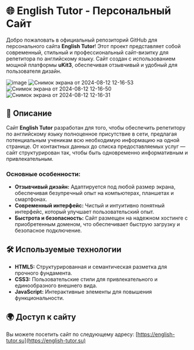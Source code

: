 # 🌐 English Tutor - Персональный Сайт

Добро пожаловать в официальный репозиторий GitHub для персонального сайта **English Tutor**! Этот проект представляет собой современный, стильный и профессиональный сайт-визитку для репетитора по английскому языку. Сайт создан с использованием мощной платформы **uKit3**, обеспечивая отзывчивый и удобный для пользователя дизайн.

![image](https://github.com/user-attachments/assets/f1e29397-093c-418e-8735-02393feefc95)
![Снимок экрана от 2024-08-12 12-16-53](https://github.com/user-attachments/assets/fcfd7c2b-ac3e-4562-a3ac-7ce61d00d1e6)
![Снимок экрана от 2024-08-12 12-16-50](https://github.com/user-attachments/assets/f528dfa7-dac7-4c5e-ba68-eb9eb39390b0)
![Снимок экрана от 2024-08-12 12-16-31](https://github.com/user-attachments/assets/7909c037-2156-4e72-adb0-abe47f0cee52)



## 🚀 Описание

Сайт **English Tutor** разработан для того, чтобы обеспечить репетитору по английскому языку полноценное присутствие в сети, предлагая потенциальным ученикам всю необходимую информацию на одной странице. От контактных данных до списка предоставляемых услуг — сайт структурирован так, чтобы быть одновременно информативным и привлекательным.

### Основные особенности:
- **Отзывчивый дизайн:** Адаптируется под любой размер экрана, обеспечивая безупречный опыт на компьютерах, планшетах и смартфонах.
- **Современный интерфейс:** Чистый и интуитивно понятный интерфейс, который улучшает пользовательский опыт.
- **Быстрота и безопасность:** Сайт размещен на надежном хостинге с приобретенным доменом, что обеспечивает быструю загрузку и безопасное подключение.

## 🛠️ Используемые технологии

- **HTML5:** Структурированная и семантическая разметка для прочного фундамента.
- **CSS3:** Пользовательские стили для привлекательного и единообразного внешнего вида.
- **JavaScript:** Интерактивные элементы для повышения функциональности.

## 🌍 Доступ к сайту

Вы можете посетить сайт по следующему адресу: [https://english-tutor.su](https://english-tutor.su)
